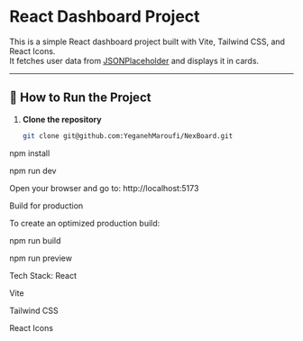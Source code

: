 # React Dashboard Project

This is a simple React dashboard project built with Vite, Tailwind CSS, and React Icons.  
It fetches user data from [JSONPlaceholder](https://jsonplaceholder.typicode.com/users) and displays it in cards.

---

## 🚀 How to Run the Project

1. **Clone the repository**
   ```bash
   git clone git@github.com:YeganehMaroufi/NexBoard.git
   ```

npm install

npm run dev

Open your browser and go to:
http://localhost:5173

Build for production

To create an optimized production build:

npm run build

npm run preview

Tech Stack:
React

Vite

Tailwind CSS

React Icons
